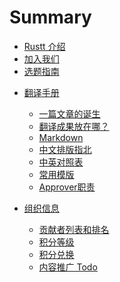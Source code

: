 # Summary

- [Rustt 介绍](./about.md)
- [加入我们](./join-us.md)
- [选题指南](./proposing.md)
  
<!-- - [读者手册]()
  - [使用指南 Todo](reader-guide/how-to-use.md)
  - [如何找到想要的内容 Todo](reader-guide/find-the-content.md) -->
  
- [翻译手册]()
  - [一篇文章的诞生](translation-guide/steps.md)
  - [翻译成果放在哪？](translation-guide/where-to-put.md)
  - [Markdown](translation-guide/markdown.md)
  - [中文排版指北](translation-guide/composing.md)
  - [中英对照表](translation-guide/glossary.md)
  - [常用模版](translation-guide/templates.md)
  - [Approver职责](translation-guide/approver.md)

- [组织信息]()
  - [贡献者列表和排名](org-info/members.md)
  - [积分等级](org-info/rank-points.md)
  - [积分兑换](org-info/points-consuming.md)
  - [内容推广 Todo](org-info/promotion.md)